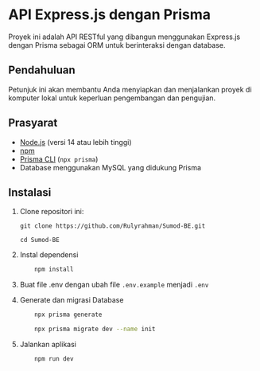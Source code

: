 # API Express.js dengan Prisma

Proyek ini adalah API RESTful yang dibangun menggunakan Express.js dengan Prisma sebagai ORM untuk berinteraksi dengan database.

## Pendahuluan
Petunjuk ini akan membantu Anda menyiapkan dan menjalankan proyek di komputer lokal untuk keperluan pengembangan dan pengujian.

## Prasyarat
- [Node.js](https://nodejs.org/) (versi 14 atau lebih tinggi)
- [npm](https://www.npmjs.com/)
- [Prisma CLI](https://www.prisma.io/docs/reference/api-reference/command-reference) (`npx prisma`)
- Database menggunakan MySQL yang didukung Prisma

## Instalasi
1. Clone repositori ini:

   `git clone https://github.com/Rulyrahman/Sumod-BE.git`

   `cd Sumod-BE`

2. Instal dependensi
    ```bash
        npm install
    ```

3. Buat file .env dengan ubah file `.env.example` menjadi `.env`

4. Generate dan migrasi Database
    ```bash
        npx prisma generate
    ```
    ```bash
        npx prisma migrate dev --name init
    ``` 

5. Jalankan aplikasi
    ```bash
        npm run dev
    ```